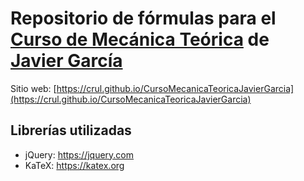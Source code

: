 # Repositorio de fórmulas para el [Curso de Mecánica Teórica](https://www.youtube.com/playlist?list=PLAnA8FVrBl8C-2TTrbArT1g04RJEckRMG) de [Javier García](https://www.youtube.com/user/jamesjamesbondbond)

Sitio web: [https://crul.github.io/CursoMecanicaTeoricaJavierGarcia](https://crul.github.io/CursoMecanicaTeoricaJavierGarcia)

## Librerías utilizadas

- jQuery: https://jquery.com
- KaTeX: https://katex.org
